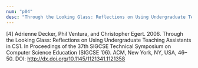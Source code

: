 ```yaml
---
num: "p04"
desc: "Through the Looking Glass: Reflections on Using Undergraduate Teaching Assistants in CS1"
---
```


[4] Adrienne Decker, Phil Ventura, and Christopher Egert. 2006. Through the Looking Glass: Reflections on Using Undergraduate Teaching Assistants in CS1. In Proceedings of the 37th SIGCSE Technical Symposium on Computer Science Education (SIGCSE ’06). ACM, New York, NY, USA, 46–50. DOI: <http://dx.doi.org/10.1145/1121341.1121358>


